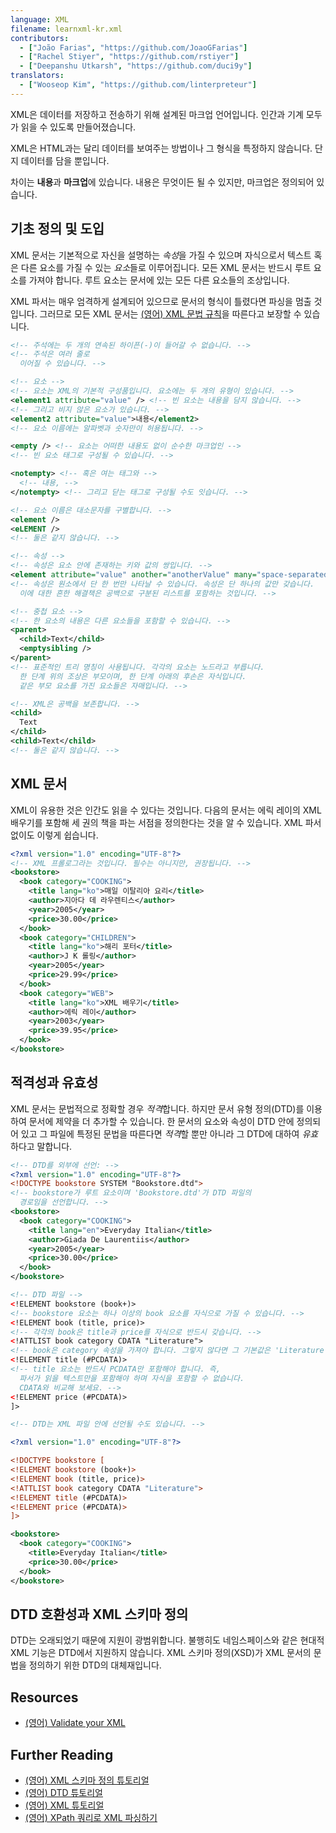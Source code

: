 ```yaml
---
language: XML
filename: learnxml-kr.xml
contributors:
  - ["João Farias", "https://github.com/JoaoGFarias"]
  - ["Rachel Stiyer", "https://github.com/rstiyer"]
  - ["Deepanshu Utkarsh", "https://github.com/duci9y"]
translators:
  - ["Wooseop Kim", "https://github.com/linterpreteur"]
---
```


XML은 데이터를 저장하고 전송하기 위해 설계된 마크업 언어입니다. 인간과 기계 모두가 읽을 수 있도록 만들어졌습니다.

XML은 HTML과는 달리 데이터를 보여주는 방법이나 그 형식을 특정하지 않습니다. 단지 데이터를 담을 뿐입니다.

차이는 **내용**과 **마크업**에 있습니다. 내용은 무엇이든 될 수 있지만, 마크업은 정의되어 있습니다.

## 기초 정의 및 도입

XML 문서는 기본적으로 자신을 설명하는 *속성*을 가질 수 있으며 자식으로서 텍스트 혹은 다른 요소를 가질 수 있는 *요소*들로 이루어집니다. 모든 XML 문서는 반드시 루트 요소를 가져야 합니다. 루트 요소는 문서에 있는 모든 다른 요소들의 조상입니다.

XML 파서는 매우 엄격하게 설계되어 있으므로 문서의 형식이 틀렸다면 파싱을 멈출 것입니다. 그러므로 모든 XML 문서는 [(영어) XML 문법 규칙](http://www.w3schools.com/xml/xml_syntax.asp)을 따른다고 보장할 수 있습니다.

```xml
<!-- 주석에는 두 개의 연속된 하이픈(-)이 들어갈 수 없습니다. -->
<!-- 주석은 여러 줄로
  이어질 수 있습니다. -->

<!-- 요소 -->
<!-- 요소는 XML의 기본적 구성품입니다. 요소에는 두 개의 유형이 있습니다. -->
<element1 attribute="value" /> <!-- 빈 요소는 내용을 담지 않습니다. -->
<!-- 그리고 비지 않은 요소가 있습니다. -->
<element2 attribute="value">내용</element2>
<!-- 요소 이름에는 알파벳과 숫자만이 허용됩니다. -->

<empty /> <!-- 요소는 어떠한 내용도 없이 순수한 마크업인 -->
<!-- 빈 요소 태그로 구성될 수 있습니다. -->

<notempty> <!-- 혹은 여는 태그와 -->
  <!-- 내용, -->
</notempty> <!-- 그리고 닫는 태그로 구성될 수도 잇습니다. -->

<!-- 요소 이름은 대소문자를 구별합니다. -->
<element />
<eLEMENT />
<!-- 둘은 같지 않습니다. -->

<!-- 속성 -->
<!-- 속성은 요소 안에 존재하는 키와 값의 쌍입니다. -->
<element attribute="value" another="anotherValue" many="space-separated list" />
<!-- 속성은 원소에서 단 한 번만 나타날 수 있습니다. 속성은 단 하나의 값만 갖습니다.
  이에 대한 흔한 해결책은 공백으로 구분된 리스트를 포함하는 것입니다. -->

<!-- 중첩 요소 -->
<!-- 한 요소의 내용은 다른 요소들을 포함할 수 있습니다. -->
<parent>
  <child>Text</child>
  <emptysibling />
</parent>
<!-- 표준적인 트리 명칭이 사용됩니다. 각각의 요소는 노드라고 부릅니다.
  한 단계 위의 조상은 부모이며, 한 단계 아래의 후손은 자식입니다.
  같은 부모 요소를 가진 요소들은 자매입니다. -->

<!-- XML은 공백을 보존합니다. -->
<child>
  Text
</child>
<child>Text</child>
<!-- 둘은 같지 않습니다. -->
```

## XML 문서

XML이 유용한 것은 인간도 읽을 수 있다는 것입니다. 다음의 문서는 에릭 레이의 XML 배우기를 포함해 세 권의 책을 파는 서점을 정의한다는 것을 알 수 있습니다. XML 파서 없이도 이렇게 쉽습니다.

```xml
<?xml version="1.0" encoding="UTF-8"?>
<!-- XML 프롤로그라는 것입니다. 필수는 아니지만, 권장됩니다. -->
<bookstore>
  <book category="COOKING">
    <title lang="ko">매일 이탈리아 요리</title>
    <author>지아다 데 라우렌티스</author>
    <year>2005</year>
    <price>30.00</price>
  </book>
  <book category="CHILDREN">
    <title lang="ko">해리 포터</title>
    <author>J K 롤링</author>
    <year>2005</year>
    <price>29.99</price>
  </book>
  <book category="WEB">
    <title lang="ko">XML 배우기</title>
    <author>에릭 레이</author>
    <year>2003</year>
    <price>39.95</price>
  </book>
</bookstore>
```

## 적격성과 유효성

XML 문서는 문법적으로 정확할 경우 *적격*합니다. 하지만 문서 유형 정의(DTD)를 이용하여 문서에 제약을 더 추가할 수 있습니다. 한 문서의 요소와 속성이 DTD 안에 정의되어 있고 그 파일에 특정된 문법을 따른다면 *적격*할 뿐만 아니라 그 DTD에 대하여 *유효*하다고 말합니다.

```xml
<!-- DTD를 외부에 선언: -->
<?xml version="1.0" encoding="UTF-8"?>
<!DOCTYPE bookstore SYSTEM "Bookstore.dtd">
<!-- bookstore가 루트 요소이며 'Bookstore.dtd'가 DTD 파일의
  경로임을 선언합니다. -->
<bookstore>
  <book category="COOKING">
    <title lang="en">Everyday Italian</title>
    <author>Giada De Laurentiis</author>
    <year>2005</year>
    <price>30.00</price>
  </book>
</bookstore>

<!-- DTD 파일 -->
<!ELEMENT bookstore (book+)>
<!-- bookstore 요소는 하나 이상의 book 요소를 자식으로 가질 수 있습니다. -->
<!ELEMENT book (title, price)>
<!-- 각각의 book은 title과 price를 자식으로 반드시 갖습니다. -->
<!ATTLIST book category CDATA "Literature">
<!-- book은 category 속성을 가져야 합니다. 그렇지 않다면 그 기본값은 'Literature'입니다. -->
<!ELEMENT title (#PCDATA)>
<!-- title 요소는 반드시 PCDATA만 포함해야 합니다. 즉,
  파서가 읽을 텍스트만을 포함해야 하며 자식을 포함할 수 없습니다.
  CDATA와 비교해 보세요. -->
<!ELEMENT price (#PCDATA)>
]>

<!-- DTD는 XML 파일 안에 선언될 수도 있습니다. -->

<?xml version="1.0" encoding="UTF-8"?>

<!DOCTYPE bookstore [
<!ELEMENT bookstore (book+)>
<!ELEMENT book (title, price)>
<!ATTLIST book category CDATA "Literature">
<!ELEMENT title (#PCDATA)>
<!ELEMENT price (#PCDATA)>
]>

<bookstore>
  <book category="COOKING">
    <title>Everyday Italian</title>
    <price>30.00</price>
  </book>
</bookstore>
```

## DTD 호환성과 XML 스키마 정의

DTD는 오래되었기 때문에 지원이 광범위합니다. 불행히도 네임스페이스와 같은 현대적 XML 기능은 DTD에서 지원하지 않습니다. XML 스키마 정의(XSD)가 XML 문서의 문법을 정의하기 위한 DTD의 대체재입니다.

## Resources

* [(영어) Validate your XML](http://www.xmlvalidation.com)

## Further Reading

* [(영어) XML 스키마 정의 튜토리얼](http://www.w3schools.com/xml/xml_schema.asp)
* [(영어) DTD 튜토리얼](http://www.w3schools.com/xml/xml_dtd_intro.asp)
* [(영어) XML 튜토리얼](http://www.w3schools.com/xml/default.asp)
* [(영어) XPath 쿼리로 XML 파싱하기](http://www.w3schools.com/xml/xml_xpath.asp)
